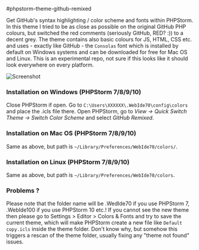 #phpstorm-theme-github-remixed

Get GitHub's syntax highlighting / color scheme and fonts within PHPStorm. In this theme I tried to be as close as
possible on the original GitHub PHP colours, but switched the red comments (seriously GitHub, RED? :)) to a decent grey.
The theme contains also basic colours for JS, HTML, CSS etc. and uses - exactly like GitHub - the `Consolas` font
which is installed by default on Windows systems and can be downloaded for free for Mac OS and Linux.
This is an experimental repo, not sure if this looks like it should look everywhere on every platform.

![Screenshot](screenshot.png)

### Installation on Windows (PHPStorm 7/8/9/10)

Close PHPStorm if open.
Go to `C:\Users\XXXXXX\.WebIde70\config\colors` and place the .icls file there.
Open PHPStorm, go to *View -> Quick Switch Theme -> Switch Color Scheme* and select *GitHub Remixed*.

### Installation on Mac OS (PHPStorm 7/8/9/10)

Same as above, but path is `~/Library/Preferences/WebIde70/colors/`.

### Installation on Linux (PHPStorm 7/8/9/10)

Same as above, but path is `~/Library/Preferences/WebIde70/colors`.

### Problems ?

Please note that the folder name will be .WedIde70 if you use PHPStorm 7, .WebIde100 if you use PHPStorm 10 etc.! If you cannot see the new theme then please go to Settings > Editor > Colors & Fonts and try to save the current theme, which will make PHPStorm create a new file like `Default copy.icls` inside the theme folder. Don't know why, but somehow this triggers a rescan of the theme folder, usually fixing any "theme not found" issues.
